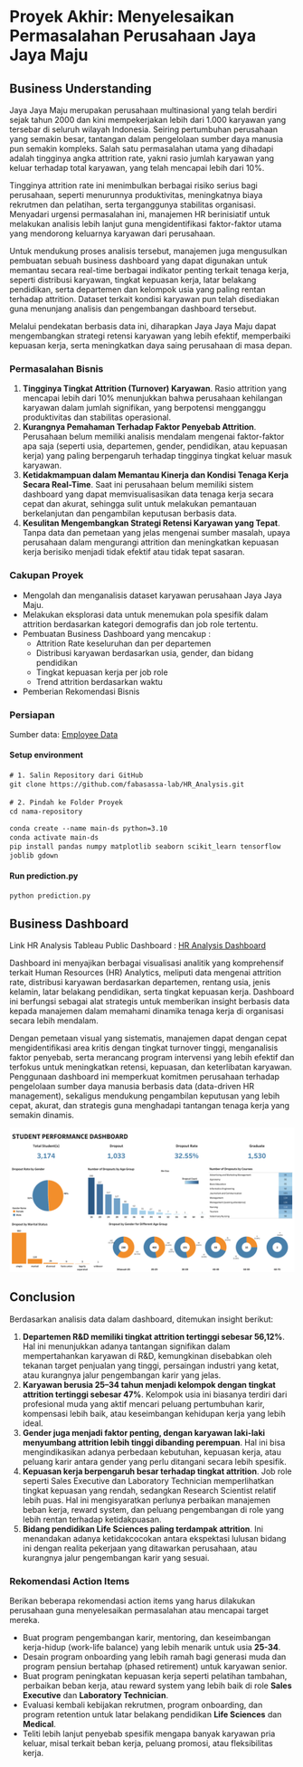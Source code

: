# Proyek Akhir: Menyelesaikan Permasalahan Perusahaan Jaya Jaya Maju

## Business Understanding

Jaya Jaya Maju merupakan perusahaan multinasional yang telah berdiri sejak tahun 2000 dan kini mempekerjakan lebih dari 1.000 karyawan yang tersebar di seluruh wilayah Indonesia. Seiring pertumbuhan perusahaan yang semakin besar, tantangan dalam pengelolaan sumber daya manusia pun semakin kompleks. Salah satu permasalahan utama yang dihadapi adalah tingginya angka attrition rate, yakni rasio jumlah karyawan yang keluar terhadap total karyawan, yang telah mencapai lebih dari 10%.

Tingginya attrition rate ini menimbulkan berbagai risiko serius bagi perusahaan, seperti menurunnya produktivitas, meningkatnya biaya rekrutmen dan pelatihan, serta terganggunya stabilitas organisasi. Menyadari urgensi permasalahan ini, manajemen HR berinisiatif untuk melakukan analisis lebih lanjut guna mengidentifikasi faktor-faktor utama yang mendorong keluarnya karyawan dari perusahaan.

Untuk mendukung proses analisis tersebut, manajemen juga mengusulkan pembuatan sebuah business dashboard yang dapat digunakan untuk memantau secara real-time berbagai indikator penting terkait tenaga kerja, seperti distribusi karyawan, tingkat kepuasan kerja, latar belakang pendidikan, serta departemen dan kelompok usia yang paling rentan terhadap attrition. Dataset terkait kondisi karyawan pun telah disediakan guna menunjang analisis dan pengembangan dashboard tersebut.

Melalui pendekatan berbasis data ini, diharapkan Jaya Jaya Maju dapat mengembangkan strategi retensi karyawan yang lebih efektif, memperbaiki kepuasan kerja, serta meningkatkan daya saing perusahaan di masa depan.

### Permasalahan Bisnis

1. **Tingginya Tingkat Attrition (Turnover) Karyawan**.
Rasio attrition yang mencapai lebih dari 10% menunjukkan bahwa perusahaan kehilangan karyawan dalam jumlah signifikan, yang berpotensi mengganggu produktivitas dan stabilitas operasional.
2. **Kurangnya Pemahaman Terhadap Faktor Penyebab Attrition**.
Perusahaan belum memiliki analisis mendalam mengenai faktor-faktor apa saja (seperti usia, departemen, gender, pendidikan, atau kepuasan kerja) yang paling berpengaruh terhadap tingginya tingkat keluar masuk karyawan.
3. **Ketidakmampuan dalam Memantau Kinerja dan Kondisi Tenaga Kerja Secara Real-Time**.
Saat ini perusahaan belum memiliki sistem dashboard yang dapat memvisualisasikan data tenaga kerja secara cepat dan akurat, sehingga sulit untuk melakukan pemantauan berkelanjutan dan pengambilan keputusan berbasis data.
4. **Kesulitan Mengembangkan Strategi Retensi Karyawan yang Tepat**.
Tanpa data dan pemetaan yang jelas mengenai sumber masalah, upaya perusahaan dalam mengurangi attrition dan meningkatkan kepuasan kerja berisiko menjadi tidak efektif atau tidak tepat sasaran.

### Cakupan Proyek

- Mengolah dan menganalisis dataset karyawan perusahaan Jaya Jaya Maju.
- Melakukan eksplorasi data untuk menemukan pola spesifik dalam attrition berdasarkan kategori demografis dan job role tertentu.
- Pembuatan Business Dashboard yang mencakup : 
  - Attrition Rate keseluruhan dan per departemen
  - Distribusi karyawan berdasarkan usia, gender, dan bidang pendidikan
  - Tingkat kepuasan kerja per job role
  - Trend attrition berdasarkan waktu
- Pemberian Rekomendasi Bisnis

### Persiapan

Sumber data: [Employee Data](https://github.com/dicodingacademy/dicoding_dataset/blob/main/employee/employee_data.csv)

#### Setup environment

```
# 1. Salin Repository dari GitHub
git clone https://github.com/fabasassa-lab/HR_Analysis.git

# 2. Pindah ke Folder Proyek
cd nama-repository
```

```
conda create --name main-ds python=3.10
conda activate main-ds
pip install pandas numpy matplotlib seaborn scikit_learn tensorflow joblib gdown
```

#### Run prediction.py

```
python prediction.py
```

## Business Dashboard

Link HR Analysis Tableau Public Dashboard : [HR Analysis Dashboard](https://public.tableau.com/app/profile/fauzihan.bagus/viz/HRAnalysis_17457576868510/HRANALYTICSDASHBOARD)

Dashboard ini menyajikan berbagai visualisasi analitik yang komprehensif terkait Human Resources (HR) Analytics, meliputi data mengenai attrition rate, distribusi karyawan berdasarkan departemen, rentang usia, jenis kelamin, latar belakang pendidikan, serta tingkat kepuasan kerja.
Dashboard ini berfungsi sebagai alat strategis untuk memberikan insight berbasis data kepada manajemen dalam memahami dinamika tenaga kerja di organisasi secara lebih mendalam.

Dengan pemetaan visual yang sistematis, manajemen dapat dengan cepat mengidentifikasi area kritis dengan tingkat turnover tinggi, menganalisis faktor penyebab, serta merancang program intervensi yang lebih efektif dan terfokus untuk meningkatkan retensi, kepuasan, dan keterlibatan karyawan.
Penggunaan dashboard ini memperkuat komitmen perusahaan terhadap pengelolaan sumber daya manusia berbasis data (data-driven HR management), sekaligus mendukung pengambilan keputusan yang lebih cepat, akurat, dan strategis guna menghadapi tantangan tenaga kerja yang semakin dinamis.

![HR Dashboard](good_sawo-dashboard.png)

## Conclusion

Berdasarkan analisis data dalam dashboard, ditemukan insight berikut:

1. **Departemen R&D memiliki tingkat attrition tertinggi sebesar 56,12%**.
Hal ini menunjukkan adanya tantangan signifikan dalam mempertahankan karyawan di R&D, kemungkinan disebabkan oleh tekanan target penjualan yang tinggi, persaingan industri yang ketat, atau kurangnya jalur pengembangan karir yang jelas.
2. **Karyawan berusia 25–34 tahun menjadi kelompok dengan tingkat attrition tertinggi sebesar 47%**.
Kelompok usia ini biasanya terdiri dari profesional muda yang aktif mencari peluang pertumbuhan karir, kompensasi lebih baik, atau keseimbangan kehidupan kerja yang lebih ideal.
3. **Gender juga menjadi faktor penting, dengan karyawan laki-laki menyumbang attrition lebih tinggi dibanding perempuan**.
Hal ini bisa mengindikasikan adanya perbedaan kebutuhan, kepuasan kerja, atau peluang karir antara gender yang perlu ditangani secara lebih spesifik.
4. **Kepuasan kerja berpengaruh besar terhadap tingkat attrition**.
Job role seperti Sales Executive dan Laboratory Technician memperlihatkan tingkat kepuasan yang rendah, sedangkan Research Scientist relatif lebih puas. Hal ini mengisyaratkan perlunya perbaikan manajemen beban kerja, reward system, dan peluang pengembangan di role yang lebih rentan terhadap ketidakpuasan.
5. **Bidang pendidikan Life Sciences paling terdampak attrition**.
Ini menandakan adanya ketidakcocokan antara ekspektasi lulusan bidang ini dengan realita pekerjaan yang ditawarkan perusahaan, atau kurangnya jalur pengembangan karir yang sesuai.

### Rekomendasi Action Items

Berikan beberapa rekomendasi action items yang harus dilakukan perusahaan guna menyelesaikan permasalahan atau mencapai target mereka.

- Buat program pengembangan karir, mentoring, dan keseimbangan kerja-hidup (work-life balance) yang lebih menarik untuk usia **25-34**.
- Desain program onboarding yang lebih ramah bagi generasi muda dan program pensiun bertahap (phased retirement) untuk karyawan senior.
- Buat program peningkatan kepuasan kerja seperti pelatihan tambahan, perbaikan beban kerja, atau reward system yang lebih baik di role **Sales Executive** dan **Laboratory Technician**.
- Evaluasi kembali kebijakan rekrutmen, program onboarding, dan program retention untuk latar belakang pendidikan **Life Sciences** dan **Medical**.
- Teliti lebih lanjut penyebab spesifik mengapa banyak karyawan pria keluar, misal terkait beban kerja, peluang promosi, atau fleksibilitas kerja.

